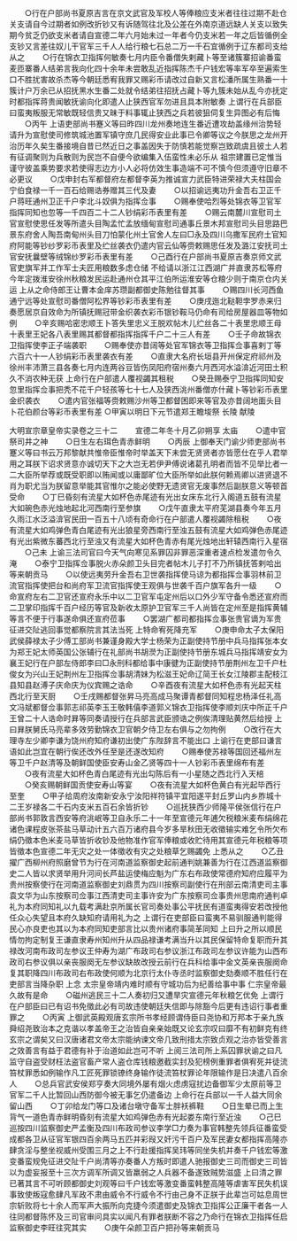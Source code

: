 <!-- { "loadSidebar": true } -->
　　○行在户部尚书夏原吉言在京文武官及军校人等俸粮应支米者往往过期不赴仓关支请自今过期者如例改折钞又有诉随驾往北及公差在外南京道远缺人关支以致失期今贫乏仍欲支米者请自宣德二年六月始未过一年者今仍支米若一年之后皆循例全支钞又言差往奴儿干官军三千人人给行粮七石总二万一千石宜循例于辽东都司支给从之
　　○行在锦衣卫指挥何敏奏七月内臣令番僧失剌藏卜等至诸簇寨招谕番蛮麦匝寨番人结弟言我向化四十余年未尝敢乱近指挥陈杰千户钱宏等率军卒至遍索生口不胜扰害故杀杰等今朝廷悉宥我罪又赐彩币请改过自新又言松潘所属生熟番一十簇计户万余已从招抚黑水生番二处就令结弟往招抚占藏卜等九簇未始从乱今亦抚定时都指挥蒋贵闻敏抚谕向化即遣人止狭西官军勿进且具本附敏奏  上谓行在兵部臣曰蛮夷叛服无常敏既轻信贵又昧于料事辄止狭西之兵若彼狙伺复生异图必有后悔
　　○丙午  上语吏部尚书蹇义等曰昨四川龙州奏地连生番近遭攻劫盖缘州治势轻请升为宣慰使司修筑城池置军镇守庶几民得安业此事已令卿等议之今朕思之龙州开治历年久矣生番接境自昔已然近日之事盖因失于防慎若能觉察岂致疏虞且彼土人若有征调聚则为兵散则为民岂不自便今欲编集入伍蛮性未必乐从  祖宗建置已定惟当谨守彼盖乘势要求若使得志边方小人必将仿效生事造端不可不慎今但须遵守旧章不必更议
　　○戊申封右军都督府左都督李英为推诚宣力武臣特进荣禄大夫柱国会宁伯食禄一千一百石给赐诰券赠其三代及妻
　　○以招谕远夷功升金吾右卫正千户蒋旺通州卫正千户李北斗奴俱为指挥佥事
　　○赐奉使哈烈等处锦衣等卫官军指挥同知也忽等一千四百二十二人钞绢彩币表里有差
　　○赐云南麓川宣慰司土官宣慰使思任发等所遣头目陶孟忙孟放缅甸宣慰司通事丘景木邦宣慰司头目思路巴景东府舍人陶吾南甸州头目刀怕蒙化州土官舍人左曰□永及四川乌撒军民府土官知府阿能等钞纱罗彩币表里及纻丝袭衣仍遣内官云仙等赍敕赐思任发及潞江安抚司土官安抚曩壁等绒锦纱罗彩币表里有差
　　○己酉行在户部尚书夏原吉奏京师文武官吏旗军并工作军士夫匠用粮数多虑仓储  不给请以浙江江西湖广并直隶苏松等府今年定拨淮安徐州秋粮发民运赴通州仓其平江伯所运淮安等仓粮少则于南京仓内关运  上从之命侍郎王让曹本金庠苏瓒副都御史陈勉往督其事
　　○赐四川长河西鱼通宁远等处宣慰司番僧阿松界等钞彩币表里有差
　　○庚戌迤北鞑靼孛罗赤来归奏愿居京自效命为所镇抚赐冠带金织袭衣彩币银钞鞍马仍命有司给房屋器皿等物如例
　　○辛亥赐哈密忠顺王卜答失里忠义王脱欢帖木儿纻丝各二十表里忠顺王母十表里王妃各八表里赐其都督都指挥指挥千户二十三人有差
　　○壬子命故锦衣卫指挥使李正子端袭职
　　○赐奉使亦昔阔等处官军锦衣等卫指挥佥事喜剌丁等六百六十一人钞绢彩币表里袭衣有差
　　○直隶大名府长垣县开州保定府祁州及徐州丰沛萧三县各奏七月内连两谷豆皆伤凤阳府宿州奏六月西河水溢渰近河田土积久不消农种无获  上命行在户部遣人覆视蠲其租税
　　○癸丑赐泰宁卫指挥同知安忽里指挥佥事把秃不花千户轻孩等七十七人及狭西洮州番僧亦什藏卜等钞彩币表里金织袭衣
　　○遣内官张福等赍敕赐沙州等卫都督困即来等官及亦昔阔地面头目卜花伯颜台等彩币表里有差
○甲寅以明日下元节遣郑王瞻埈祭  长陵  献陵


大明宣宗章皇帝实录卷之三十二
　　宣德二年冬十月乙卯朔享  太庙
　　○遣中官祭司井之神
　　○日生左右珥色青赤鲜明
　　○丙辰  上御奉天门谕少师吏部尚书蹇义等曰书云万邦黎献共惟帝臣惟帝时举盖天下未尝无贤贤者亦皆愿仕在乎人君举用之耳朕下诏求贤意亦诚切天下之大岂无若伊尹傅说诸葛孔明者而皆不见举比者一二大臣所举荐或既受职即以贿闻或以庸鄙旷位大臣所举如此朕何赖焉卿以进贤退不肖为职尤当为朕留意举能其官惟尔之能必使野无遗贤官无废事然后副朕意义等顿首受命
　　○丁巳昏刻有流星大如杯色赤尾迹有光出女床东北行入阁道五鼓有流星大如碗色赤光烛地起北河西南行至参旗
　　○戊午直隶太平府芜湖县奏今年五月久雨江水泛溢渰官民田一百五十八顷有奇命行在户部遣人覆视蠲除租税
　　○夜有流星大如鸡弹色青白尾迹有光出狼星旁西南行至浊五鼓有流星大如鸡弹色赤尾迹有光出紫微东蕃西北行至浊又有流星大如杯色青赤有尾光烛地出轩辕西南行入星宿
　　○己未  上谕三法司官曰今天气向寒见系罪囚非罪恶深重者速点检发遣勿令久淹
　　○泰宁卫指挥佥事脱火赤朵颜卫头目完者帖木儿子打不乃所镇抚答剌哈出等来朝贡马
　　○以使远夷劳升金吾右卫世袭指挥使马谅为都指挥佥事羽林前卫流官指挥使把台和尚府军卫流官指挥使王观俱与世袭千百户旗军各升一级
　　○命宣府左右二卫官还宣府永乐中以二卫官军屯定州后以口外少军守备令悉还宣府而二卫掌印指挥千百户经历等官及新收太原护卫官军三千人尚皆在定州至是指挥黄辅等言不便于行事遂命俱还宣府莅事
　　○罢湖广都司都指挥佥事张贵官谪为军贵征进交阯逃回事觉都察院言其法当死  上特命宥死降充军
　　○庚申命太子太保阳武侯薛禄太子少傅工部尚书兼谨身殿大学士杨荣为正副使持节册中兵马指挥张本女为郑王妃太师英国公张辅行在礼部尚书胡濙为正副使持节册东城兵马指挥靖安女为襄王妃行在户部左侍郎李曰□永刑科都给事中康徤为正副使持节册荆州左卫千户杜俊女为兴山王妃荆州左卫指挥佥事胡清妹为松滋王妃命辽简王长女江陵郡主配枝江县知县赵溥子庆命庆为仪宾赐之诰命
　　○辛酉夜有流星大如杯色赤有光起天柱西北行至天厨
　　○壬戌赐都督张昇马亮高成马聚谭青都督同知程忠杨泽任礼高文冯斌都督佥事郭志祁英李玉王敬韩僖李道郭义锦衣卫指挥使李顺刘庆中所正千户王曾二十人诰命时昪等同奏请授行在兵部言武臣颁诰之例俟清理贴黄然后给授  上曰昪朕舅氏马亮辈多效劳勤锦衣卫官朝夕侍卫左右俱与之勿拘例
　　○改行在大理寺左少卿李谦为饶州府知府谦初出使广东陛辞言不能出口  上谕行在吏部曰谦言语如此岂宜在朝行俟还改外任至是还遂改知府
　　○赐奉使苏禄等国回还福州左等卫千户赵清等及朝鲜国使臣安寿山金乙贤等四十一人钞彩币表里绵布有差
　　○夜有流星大如杯色青白尾迹有光出勾陈后有一小星随之西北行入天棓
　　○癸亥赐朝鲜国贡使安寿山等宴
　　○夜有流星大如杯色黄白有光起毕西行至奎
　　○甲子给周府汝南新安永宁汝阳祥符镇平宜阳遂平封丘罗山内乡胙城十二王岁禄各二千石内支米五百石余皆折钞
　　○巡抚狭西少师隆平侯张信行在户部尚书郭敦言西安等府洮岷等卫自永乐二十一年至宣德元年逋欠税粮米麦布绢绵花诸色课程皮张茶盐马草动计五六百万诸府县今岁多旱秋田无收徵输实难乞令所欠布绢仍徵本色米麦马草皆折收钞及他物准作官军俸粮或收贮待用其宣德元年税粮等项皆徵本色宣德二年无灾之处一体徵收有灾之处粮草乞赐蠲免  上悉从之
　　○乙丑擢广西柳州府照磨曾节为行在河南道监察御史起前通判姚兼善为行在江西道监察御史二人皆以求贤举用升河间长芦盐运使梅应魁为广东右布政使常德府知府应履平为贵州按察使行在河南道监察御史刘鼎贯为四川按察司副使行在刑部云南清吏司主事袁文华为山东按察司佥事江西清吏司主事许安为广东按察司佥事贵州思南府通判卓礼为本府同知礼以九载考满赴京所属长官司奏处事公平抚民有道蛮夷得安若改授他任众心失望且本府久缺知府请用礼为之  上谓行在吏部臣曰蛮夷不易驯服通判能得民心亦良吏也其以为本府同知吏部言比以贵州诸府事简革同知  上曰升之所以顺民情勿拘定制复王谦直隶寿州知州升从四品禄谦考满当升以其民保留特命复职而升其禄改河南布政司左参议王仲寿为湖广布政司右参议浙江布政司左参议许能为山西布政司右参议俱以亲丧服阕无左参议缺故改授云前行在兵科给事中金文英亲丧服阕命复其职降四川布政司右布政使何顺为北京行太仆寺丞时监察御史劾奏顺不胜任行在吏部言当降杂职  上念  太宗皇帝靖内难时顺有守城功后为纪善给事中事  仁宗皇帝最久故有是命
　　○磁州逃民三十二人奏初归又遭旱灾宣德元年秋粮乞优免  上谓行在户部臣曰已有诏书免徵此必有司故违使朝廷失信即与除豁今后更有违诏行事者重罪之
　　○丙寅  上御武英殿观唐玄宗所书孝经顾谓侍臣曰尧协和万邦本于亲九族舜绍尧致治本之克谐以孝盖帝王之治皆自亲亲始既又论玄宗叹曰靡不有初鲜克有终玄宗之谓矣又曰汉唐诸君文帝太宗能纳谏文帝几致刑措太宗致贞观之治亦皆受善言之效善言有益于君德有补于治道如此岂可不听  上阅三法司所上系囚罪状谕之曰凡监守自盗受财枉法盗官畜产常人盗仓库钱粮邀截实封及犯榜例重罪者俱宥死并徒流笞杖罪悉如例输作凡工匠死罪锁镣终身输作徒流笞杖罪论年限输作是日决遣八百余人
　　○总兵官武安侯郑亨奏大同境外屡有烟火虑虏寇扰边备御军少太原前等卫官军二千人比暂回山西防御今被无事乞仍遣备边  上命行在兵部以一千人益大同余留山西
　　○丁卯给龙门等口及诸台墩守备军士胖袄裤鞋
　　○日生晕已而上生背气一道色青赤鲜明昏刻有流星大如鸡弹色赤有光起娄东南行至近浊
　　○己巳巡按四川监察御史严孟衡及四川布政司参议李学□力奏为事官韩整先领兵征番蛮受成都各卫从征官军银四百余两马五匹并彩叚又奸污千百户及军民妻女都指挥高隆亦肆贪淫与整坐视威州受围三月之上不行赴援指挥吴玮等同坐失机并奏千户钱宏等激变番蛮规免征进交阯千户尚清等亦奏番人方叛时即遣人驰报御史三司而御史三司皆以为虚妄报至十三次方调军所调又皆羸弱之人兵器不备遂致贼势滋盛  上曰清之罪已著其言不可听顾都御史刘观等曰千户钱宏等激变番蛮韩整高隆等虐害军民失机误事致使叛寇愈肆凡军政不肃由威令不行威令不行由己身不正朕于此辈岂可姑息周世宗斩败将七十余人而军声大振所向克捷今须遣御史及锦衣卫指挥公正廉干者各一人往同都督陈怀及三司官审问具实以闻凡有罪者朕断不容之乃命行在锦衣卫指挥任启监察御史李旺往究其实
　　○庚午朵颜卫百户把孙等来朝贡马
